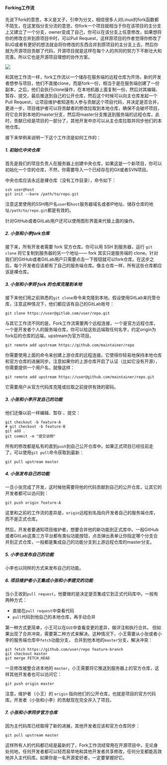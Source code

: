 #### Forking工作流

先说下fork的意思，本义是叉子，引申为分叉，相信很多人对Linux的fork函数都不陌生，在这里指分支分流的意思，你fork一个项目就相当于你在该项目的主分支上又建立了一个分支，owner变成了自己，你可以在该分支上任意修改，如果想将你的修改合并到原项目中时，可以Pull Request，这样原项目的作者觉得你修改了BUG或者有更好的想法就会将你修改的东西合并到原项目的主分支上去，然后你就为开源项目贡献了代码，开源项目就是这样在每个人的共同的努力下不断壮大和完善。所以它也是开源项目理想的协作方案。

![](https://pic3.zhimg.com/dadbcef0bca3d2eb68ef6009f45361e2_b.png)

和其他工作流一样，fork工作流以一个储存在服务端的远程仓库为开场，新的开发者想参与项目，他们不直接clone，而是fork一份，相当于是在服务端创建了一份副本，之后，他们会执行clone操作，在本地机器上面复制一份，然后对其编辑、暂存、提交，最后推送到自己的公开仓库，然后这个时候可以向主仓库发起一个Pull Request，让项目维护者知道有人参与贡献这个项目代码，并决定是否合并，更进一步，项目维护者可以将贡献者的修改拉取到本地仓库，确保不会破坏项目，将它合并到本地的master分支，然后将master分支推送到服务端的远程仓库，此时，贡献已经是项目的一部分了，其他开发中亦可以从主仓库拉取并同步他们的本地仓库。

接下来举例来说明一下这个工作流是如何工作的：

##### 1. 初始化中央仓库

首先是我们的项目负责人在服务器上创建中央仓库，如果这是一个新项目，你可以初始化一个空的仓库，不然，你需要导入一个已经存在的Git或者SVN项目。

中央仓库应该永远是裸仓库（没有工作目录），命令如下：

```
ssh user@host
git init --bare /path/to/repo.git
```

注意这里使用的SSH用户名`user`和`host`服务器域名或者IP地址、储存仓库的地址`/path/to/repo.git`都是有效的。

针对GitHub或者GitLab用户还可以使用图形界面来代替上面的操作。

##### 2. 小张和小李fork仓库

接下来，所有开发者需要 fork 官方仓库。你可以用 SSH 到服务器，运行 `git clone` 将它复制到服务器的另一个地址—— fork 其实只是服务端的 clone。针对我们的GitHub或者GitLab用户只需要点击一下按钮就可以fork仓库。在这步之后，每个开发者应该都有了自己的服务端仓库。像主仓库一样，所有这些仓库都应该是裸仓库。

##### 3. 小张和小李将 fork 的仓库克隆到本地

接下来他们用之前熟悉的`git clone`命令来克隆到本地。假设使用GitLab来托管仓库，注意这种情况下，他们都应该有自己的GitLab账号：

```
git clone https://user@gitlab.com/user/repo.git
```

与其它工作流不同的是，Fork工作流需要两个远程连接，一个是官方远程仓库，一个是开发者个人的服务端仓库，你可以给这些远端取任何名字，约定origin为fork后的仓库的远端，upstream为官方项目。

```
git remote add upstream https://github.com/maintainer/repo
```

你需要使用上面的命令来创建上游仓库的远程连接。它使得你轻易地保持本地仓库和官方仓库的进展同步。注意如果你的上游仓库开启了认证（比如它没有开源），你需要提供一个用户名，就像这样：

```
git remote add upstream https://user@github.com/maintainer/repo.git
```

它需要用户从官方代码库克隆或拉取之前提供有效的密码。

##### 3. 小张和小李开发自己的功能

他们还像以前一样编辑、暂存 、提交：

```
git checkout -b feature-A
# git checkout -b feature-B
git add .
git commit -m "提交说明"
```

所有的修改都是私有的直到`push`到自己公开仓库中。如果正式项目已经往前走了，可以使用`git pull`命令获取到最新：

```
git pull upstream master
```

##### 4. 小张发布自己的功能

一旦小张完成了开发，这时候他需要将他的代码贡献到自己的公开仓库，让其它的开发者都可以访问到：

```
git push origin feature-A
```

这里和之前的工作流的差异是，`origin`远程别名指向开发者自己的服务端仓库，而不是正式仓库。

然后，开发者要通知项目维护者，想要合并他的新功能到正式库中。一般GitHub或者GitLab这类三方平台都有类似功能按钮，点击弹出表单让你指定哪个分支合并到正式仓库，一般都是集成自己的功能分支到上游远程仓库的master分支。

##### 5. 小李也发布自己的功能

小李也以同样的方式来发布自己的功能。

##### 6. 项目维护者小王集成小张和小李提交的功能

当小王收到`pull request`，他要做的是决定是否集成它到正式代码库中。一般有两种方式：

- 直接在`pull request`中查看代码
- `pull`代码到他自己的本地仓库，再手动合并

第一种方式更简单，小王可以在`GUI`中查看变更的差异，做评注和执行合并。 但如果出现了合并冲突，需要第二种方式来解决。这种情况下，小王需要从小张或者小李的服务端仓库中`fetch`功能分支， 合并到他本地的`master`分支，解决冲突：

```
git fetch https://github.com/user/repo feature-branch
git checkout master
git merge FETCH_HEAD
```

一旦修改被整合进本地的 `master`，小王需要将它推送到服务器上的官方仓库，这样其他开发者也可以访问它：

```
git push origin master
```

注意，维护者（小王）的 `origin` 指向他们的公开仓库，也就是项目的官方代码库。开发者（小张和小李）的贡献现在完全并入了项目。

##### 7. 小张和小李同步官方仓库

因为主代码库已经取得了新的进展，其他开发者应该和官方仓库同步：

```
git pull upstream master
```

这样所有人的代码都已经是最新的了，Fork工作流经常用在开源项目中，无论身处何地，任何开发者都可以轻而易举地和其他开发者共享修改，任何分支都能高效地并入主代码库。如果你是一名开源爱好者，一定要掌握好它。
